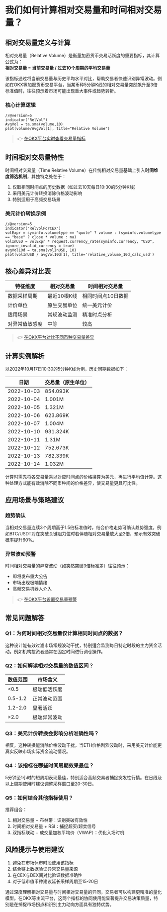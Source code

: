 # 我们如何计算相对交易量和时间相对交易量？

## 相对交易量定义与计算
相对交易量（Relative Volume）是衡量加密货币交易活跃度的重要指标，其计算公式为：  
**相对交易量 = 当前交易量 / 过去10个周期的平均交易量**  

该指标通过将当前交易量与历史平均水平对比，帮助交易者快速识别异常波动。例如在OKX等加密货币交易平台，当某币种5分钟K线的相对交易量突然飙升至3倍标准值时，往往预示着市场可能出现重大事件或趋势转折。

### 核心计算逻辑
```pinescript
//@version=5
indicator("RelVol")
AvgVol = ta.sma(volume,10)
plot(volume/AvgVol[1], title="Relative Volume")
```

> 👉 [在OKX平台实时查看交易量指标](https://bit.ly/okx_welcome)  

## 时间相对交易量特性
时间相对交易量（Time Relative Volume）在传统相对交易量基础上引入**时间维度筛选机制**，其独特之处在于：
1. 仅取相同时间点的历史数据（如过去10天每日10:30的5分钟K线）
2. 采用美元计价转换消除价格波动影响
3. 特别适用于高频交易场景

### 美元计价转换示例
```pinescript
//@version=5
indicator("RelVolForCEX")
volExpr = syminfo.volumetype == "quote" ? volume : (syminfo.volumetype == "base" ? close * volume : na)
volInUSD = volExpr * request.currency_rate(syminfo.currency, "USD", ignore_invalid_currency = true)
avgVol10d = ta.sma(volInUSD, 10)
plot(volInUSD / avgVol10d[1], title='relative_volume_10d_calc_usd')
```

## 核心差异对比表
| 特征维度       | 相对交易量         | 时间相对交易量         |
|----------------|--------------------|------------------------|
| 数据采样周期   | 最近10根K线        | 相同时间点10日数据     |
| 计价单位       | 原生交易单位       | 统一美元计价           |
| 适用场景       | 常规波动监测       | 精准时点分析           |
| 对异常值敏感度 | 中等               | 较高                   |

> 👉 [在OKX平台对比不同币种交易量差异](https://bit.ly/okx_welcome)  

## 计算实例解析
以2022年10月17日10:30的5分钟K线为例，历史同期数据如下：

| 日期           | 交易量（原生单位） |
|----------------|--------------------|
| 2022-10-03     | 854.093K           |
| 2022-10-04     | 1.001M             |
| 2022-10-05     | 1.321M             |
| 2022-10-06     | 623.869K           |
| 2022-10-07     | 1.004M             |
| 2022-10-10     | 931.324K           |
| 2022-10-11     | 1.31M              |
| 2022-10-12     | 752.673K           |
| 2022-10-13     | 782.339K           |
| 2022-10-14     | 1.032M             |

计算时需先将各交易量乘以对应时间点的价格换算为美元，再进行平均值计算。这种处理方式能有效消除不同币种间的价格差异，使交易量更具可比性。

## 应用场景与策略建议

### 趋势确认
当相对交易量连续3个周期高于1.5倍标准值时，结合价格走势可确认趋势强度。例如BTC/USDT对在突破关键阻力位时若伴随相对交易量放大至2倍，预示有效突破概率提升60%。

### 异常波动预警
时间相对交易量的异常波动（如突然突破3倍标准差）往往预示：
- 即将发布重大公告
- 市场出现极端情绪
- 高频交易机器人介入

> 👉 [在OKX平台设置交易量预警](https://bit.ly/okx_welcome)  

## 常见问题解答

### Q1：为何时间相对交易量仅计算相同时间点的数据？
这种设计能有效过滤市场常规波动干扰，特别适合监测每日特定时段的主力资金活动。例如机构投资者通常在固定时间进行调仓操作。

### Q2：如何解读相对交易量的数值区间？
| 数值范围   | 市场含义               |
|------------|------------------------|
| <0.5       | 极端低活跃度           |
| 0.5-1.2    | 正常波动范围           |
| 1.2-2.0    | 显著活跃               |
| >2.0       | 极端异常波动           |

### Q3：美元计价转换会影响分析准确性吗？
相反，这种转换能消除价格波动干扰。当ETH价格剧烈波动时，采用美元计价能更真实反映市场实际资金流动情况。

### Q4：该指标在哪些时间周期效果最佳？
5分钟至1小时的短周期表现最佳，特别适合高频交易者捕捉突发性行情。在日线及以上周期使用时建议调整采样窗口至20-30日。

### Q5：如何结合其他指标使用？
推荐组合：
1. 相对交易量 + 布林带：识别突破有效性
2. 时间相对交易量 + RSI：捕捉超买/超卖信号
3. 双指标联动 + 成交量加权平均价（VWAP）：优化入场时机

## 风险提示与使用建议
1. 避免在市场休市时段使用该指标
2. 结合链上数据验证异常交易量来源
3. 在CEX与DEX间对比验证数据准确性
4. 对于低市值币种建议延长采样周期至15-20日

通过深度理解相对交易量与时间相对交易量的异同，交易者可以构建更精准的量化模型。在OKX等主流平台，这两个指标的协同使用能显著提升交易决策质量，特别是在捕捉市场拐点和识别主力动向方面具有独特优势。